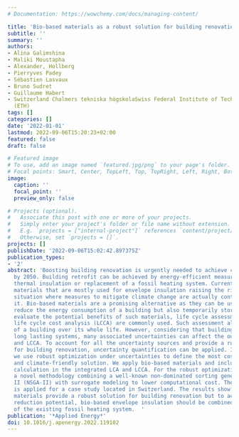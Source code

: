 ```yaml
---
# Documentation: https://wowchemy.com/docs/managing-content/

title: 'Bio-based materials as a robust solution for building renovation: A case study'
subtitle: ''
summary: ''
authors:
- Alina Galimshina
- Maliki Moustapha
- Alexander, Hollberg
- Pierryves Padey
- Sébastien Lasvaux
- Bruno Sudret
- Guillaume Habert
- Switzerland Chalmers tekniska högskolaSwiss Federal Institute of Technology in Zürich
  (ETH)
tags: []
categories: []
date: '2022-01-01'
lastmod: 2022-09-06T15:20:23+02:00
featured: false
draft: false

# Featured image
# To use, add an image named `featured.jpg/png` to your page's folder.
# Focal points: Smart, Center, TopLeft, Top, TopRight, Left, Right, BottomLeft, Bottom, BottomRight.
image:
  caption: ''
  focal_point: ''
  preview_only: false

# Projects (optional).
#   Associate this post with one or more of your projects.
#   Simply enter your project's folder or file name without extension.
#   E.g. `projects = ["internal-project"]` references `content/project/deep-learning/index.md`.
#   Otherwise, set `projects = []`.
projects: []
publishDate: '2022-09-06T15:02:42.897375Z'
publication_types:
- '2'
abstract: 'Boosting building renovation is urgently needed to achieve carbon neutrality
  by 2050. Building retrofit can be achieved by energy-efficient measures such as
  thermal insulation or replacement of a fossil heating system. Currently, conventional
  materials that are mostly used for envelope insulation raising the risk of a lock-in
  situation where measures to mitigate climate change are actually contributing to
  it. Bio-based materials are a promising alternative as they can be used to not only
  reduce the energy consumption of a building but also temporarily store carbon. To
  evaluate the potential benefits of such materials, life cycle assessment (LCA) and
  life cycle cost analysis (LCCA) are commonly used. Such assessment allows the analysis
  of a building over its whole life. However, considering that buildings are very
  long lasting systems, many associated uncertainties can affect the outcome of LCA
  and LCCA. To account for all the uncertainty sources and provide a robust solution
  for building renovation, uncertainty quantification can be applied. In this paper,
  we use robust optimization under uncertainties to define the most cost-effective
  and climate-friendly solution. We apply bio-based materials and include carbon storage
  calculation in the integrated LCA and LCCA. For the robust optimization, we use
  a novel methodology combining a well-known non-dominated sorting genetic algorithm
  II (NSGA-II) with surrogate modeling to lower computational cost. The methodology
  is applied for a case study located in Switzerland. The results show that bio-based
  materials provide a robust solution for building renovation but to achieve the highest
  reduction potential, bio-based envelope insulation should be combined with the replacement
  of the existing fossil heating system.  '
publication: '*Applied Energy*'
doi: 10.1016/j.apenergy.2022.119102
---
```

